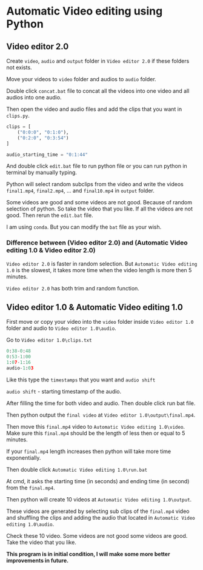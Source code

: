 # Automatic Video editing using Python
## Video editor 2.0
Create `video`, `audio` and `output` folder in `Video editor 2.0` if these folders not exists.

Move your videos to `video` folder and audios to `audio` folder.

Double click `concat.bat` file to concat all the videos into one video and all audios into one audio.

Then open the video and audio files and add the clips that you want in `clips.py`.

```python
clips = [
    ("0:0:0", "0:1:0"), 
    ("0:2:0", "0:3:54")
]

audio_starting_time = "0:1:44"
```
And double click `edit.bat` file to run python file or you can run python in terminal by manually typing.

Python will select random subclips from the video and write the videos `final1.mp4`, `final2.mp4`, ... and `final10.mp4` in `output` folder.

Some videos are good and some videos are not good. Because of random selection of python. So take the video that you like. If all the videos are not good. Then rerun the `edit.bat` file.

I am using `conda`. But you can modify the `bat` file as your wish.

### Difference between (Video editor 2.0) and (Automatic Video editing 1.0 & Video editor 2.0)
`Video editor 2.0` is faster in random selection. But `Automatic Video editing 1.0` is the slowest, it takes more time when the video length is more then 5 minutes.

`Video editor 2.0` has both trim and random function.
## Video editor 1.0 & Automatic Video editing 1.0
First move or copy your video into the `video` folder inside `Video editor 1.0` folder and audio to `Video editor 1.0\audio`.

Go to `Video editor 1.0\clips.txt`
```python
0:38-0:48
0:53-1:00
1:07-1:16
audio-1:03
```
Like this type the `timestamps` that you want and `audio shift`

`audio shift` - starting timestamp of the audio.

After filling the time for both video and audio. Then double click run bat file.

Then python output the `final video` at `Video editor 1.0\output\final.mp4`.

Then move this `final.mp4` video to `Automatic Video editing 1.0\video`. Make sure this `final.mp4` should be the length of less then or equal to 5 minutes.

If your `final.mp4` length increases then python will take more time exponentially.

Then double click `Automatic Video editing 1.0\run.bat`

At cmd, it asks the starting time (in seconds) and ending time (in second) from the `final.mp4`.

Then python will create 10 videos at `Automatic Video editing 1.0\output`.

These videos are generated by selecting sub clips of the `final.mp4` video and shuffling the clips and adding the audio that located in `Automatic Video editing 1.0\audio`.

Check these 10 video. Some videos are not good some videos are good. Take the video that you like.

__This program is in initial condition, I will make some more better improvements in future.__
